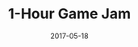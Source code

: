 ---
draft: false
title: 1-Hour Game Jam
description: "A puzzle platformer made within 1 hour."
tags: ["GameMaker Studio", "Game Design", "Teamwork"]
date: 2017-05-18
url: https://gamejolt.com/games/Etso/249086
language: "GameMaker Studio"
language_color: text-green-500
image: "/images/thumbnails/etso2.png"
type: "GameJolt"
---